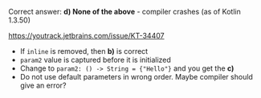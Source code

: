 Correct answer: **d) None of the above** - compiler crashes (as of Kotlin 1.3.50)

https://youtrack.jetbrains.com/issue/KT-34407

* If `inline` is removed, then **b)** is correct
* `param2` value is captured before it is initialized
* Change to `param2: () -> String = {"Hello"}` and you get the **c)**
* Do not use default parameters in wrong order. Maybe compiler should give an error?

